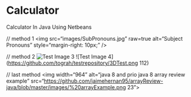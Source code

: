 # Calculator

Calculator In Java Using Netbeans

// method 1
<img
src=“images/SubPronouns.jpg”
raw=true
alt=“Subject Pronouns”
style=“margin-right: 10px;”
/>

// method 2
![Test Image 3](/3DTest.png)
![Test Image 4](https://github.com/tograh/testrepository/3DTest.png 112)

// last method
<img width=“964” alt=“java 8 and prio java 8  array review example” src=“https://github.com/jaimehernan95/arrayReview-java/blob/master/images/%20arrayExample.png 23”>
